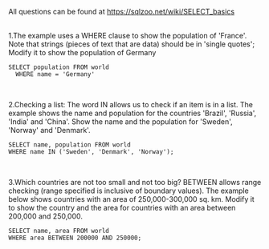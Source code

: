 All questions can be found at https://sqlzoo.net/wiki/SELECT_basics </br>
</br>

1.The example uses a WHERE clause to show the population of 'France'. Note that strings (pieces of text that are data) should be in 'single quotes';
Modify it to show the population of Germany

```
SELECT population FROM world
  WHERE name = 'Germany'
```
</br>

2.Checking a list: The word IN allows us to check if an item is in a list. The example shows the name and population for the countries 'Brazil', 'Russia', 'India' and 'China'.
Show the name and the population for 'Sweden', 'Norway' and 'Denmark'.

```
SELECT name, population FROM world
WHERE name IN ('Sweden', 'Denmark', 'Norway');
```
</br>

3.Which countries are not too small and not too big? BETWEEN allows range checking (range specified is inclusive of boundary values). The example below shows countries with an area of 250,000-300,000 sq. km. Modify it to show the country and the area for countries with an area between 200,000 and 250,000.

```
SELECT name, area FROM world
WHERE area BETWEEN 200000 AND 250000;
```
</br>
